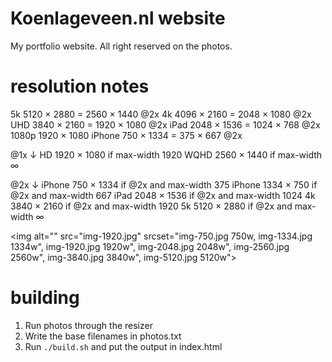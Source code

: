 Koenlageveen.nl website
================

My portfolio website. All right reserved on the photos.

# resolution notes

5k      5120 × 2880  =  2560 × 1440 @2x
4k      4096 × 2160  =  2048 × 1080 @2x
UHD     3840 × 2160  =  1920 × 1080 @2x
iPad    2048 × 1536  =  1024 × 768  @2x
1080p   1920 × 1080
iPhone  750 × 1334   =  375 × 667   @2x


@1x           ↓
HD     1920 × 1080    if max-width 1920
WQHD   2560 × 1440    if max-width ∞

@2x           ↓
iPhone 750  × 1334    if @2x and max-width 375
iPhone 1334 × 750     if @2x and max-width 667
iPad   2048 × 1536    if @2x and max-width 1024
4k     3840 × 2160    if @2x and max-width 1920
5k     5120 × 2880    if @2x and max-width ∞



<img alt="" src="img-1920.jpg"
         srcset="img-750.jpg 750w,
                 img-1334.jpg 1334w",
                 img-1920.jpg 1920w",
                 img-2048.jpg 2048w",
                 img-2560.jpg 2560w",
                 img-3840.jpg 3840w",
                 img-5120.jpg 5120w">

# building

1. Run photos through the resizer
2. Write the base filenames in photos.txt
3. Run `./build.sh` and put the output in index.html
